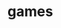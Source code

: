 # games
<!DOCTYPE html>
<html lang="en">
<head>
    <meta charset="UTF-8">
    <meta http-equiv="X-UA-Compatible" content="IE=edge">
    <meta name="viewport" content="width=device-width, initial-scale=1.0">
    <link rel="stylesheet" href="games.css">
    <title>Document</title>
    <style>
    *{
    margin:0%;
    padding:0%;
}
.container
{

    background-image:url(images.jpg);
    width:1400px;
    height: 650px;
    background-size: cover;
    background-attachment: fixed;  
    background-color: rgba(49, 96, 197, 0.514);
    /* opacity: 0.7;   */
    


    }
    .container h2{
        text-align: center;
        text-decoration: none;
        font-size: 70px;
        font-family: copperplate,papyrus,fantasy;
        color:  rgb(168, 45, 127);
        font-weight: 500px;
        padding-top: 120px;
        padding-right: 500x;
    }
    .content h1{
        text-align: center;
        padding-right: 80px;
        margin-top: 70px;
        color: white;
        font-style: normal;
        font-family: Arial, Helvetica, sans-serif;


    }
    .join h3{
        text-align: center;
        color: white;
        margin-top: 120px;
        padding-right: 90px;
    }
    .form1 form {
        text-align: center;
        /* margin-top: 30px; */
        padding-right: 100px;
        color: white;
        /* background-color: white; */

    }
    #form{
        color:black;
        box-sizing: border-box;
        text-align: center;
        margin-top: 30px;
        padding-right: 90px;
         padding: 10px;

    }
    input[type=text] {
        padding: 12px 20px;
        margin: 8px 0;
        box-sizing: border-box;
        background-color: blanchedalmond;
      }
      .placeholder{
          color: white;
          background-color: white;
      }
      .form1 button {
        background-color: rgb(163, 33, 120);
        border: none;
        color: white;
        padding: 15px 32px;
        text-align: center;
        text-decoration: none;
        display: inline-block;
        font-size: 14px;
        /* margin: 4px 2px; */
        cursor: pointer;
      }
      .footer{
          text-align: center;
          color: white;
          padding-right: 70px;
          margin-top: 20px;
          
      }
    </style>
    </head>
<body>
    <div class="container">
        <h2>Pixel Relic Games</h2>
        
    
    <div class="content">
        <h1>Awesome Games Coming Soon..</h1>
    </div>
    <div class="join">
        <h3>Join the waiting list for the beta.We will keep you posted</h3>
    </div>
    <div class="form1">   
    <form>
        <input type="text" id="form" placeholder="your email here" required>
        <button onclick="myfunction()" >Notify Me</button>
    </div>
    <div class="footer">
        made with ❤️<br>
        cartoon city vectors by vecteezy
    </div>
    
    </div>
    </form>
    <script>
        function myfunction(){
            alert("email sent successfully..");

        }
        </script>
        </body>
</html>
